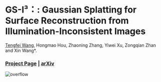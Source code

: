 # GS-I³：: Gaussian Splatting for Surface Reconstruction from Illumination-Inconsistent Images
[Tengfei Wang](https://github.com/TFwang-9527), Hongmao Hou, Zhaoning Zhang, Yiwei Xu, Zongqian Zhan and Xin Wang*.
### [Project Page](https://tfwang-9527.github.io/GS-3I/) | [arXiv](https://arxiv.org/abs/2503.12335)
![overflow](https://github.com/user-attachments/assets/6320dc3d-f9a8-4258-aeeb-06f3a4a90f27)

